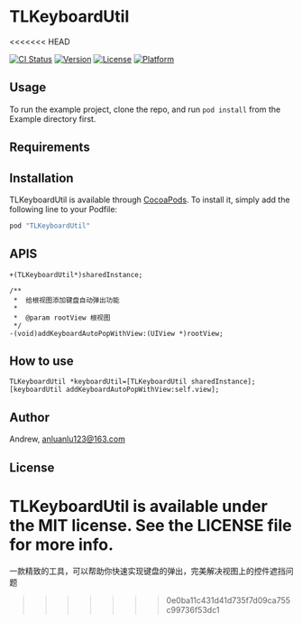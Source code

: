# TLKeyboardUtil
<<<<<<< HEAD

[![CI Status](http://img.shields.io/travis/Andrew/TLKeyboardUtil.svg?style=flat)](https://travis-ci.org/Andrew/TLKeyboardUtil)
[![Version](https://img.shields.io/cocoapods/v/TLKeyboardUtil.svg?style=flat)](http://cocoapods.org/pods/TLKeyboardUtil)
[![License](https://img.shields.io/cocoapods/l/TLKeyboardUtil.svg?style=flat)](http://cocoapods.org/pods/TLKeyboardUtil)
[![Platform](https://img.shields.io/cocoapods/p/TLKeyboardUtil.svg?style=flat)](http://cocoapods.org/pods/TLKeyboardUtil)

## Usage

To run the example project, clone the repo, and run `pod install` from the Example directory first.

## Requirements

## Installation

TLKeyboardUtil is available through [CocoaPods](http://cocoapods.org). To install
it, simply add the following line to your Podfile:

```ruby
pod "TLKeyboardUtil"
```


## APIS

```
+(TLKeyboardUtil*)sharedInstance;

/**
 *  给根视图添加键盘自动弹出功能
 *
 *  @param rootView 根视图
 */
-(void)addKeyboardAutoPopWithView:(UIView *)rootView;
```

## How to use

```
TLKeyboardUtil *keyboardUtil=[TLKeyboardUtil sharedInstance];
[keyboardUtil addKeyboardAutoPopWithView:self.view];
```



## Author

Andrew, anluanlu123@163.com

## License

TLKeyboardUtil is available under the MIT license. See the LICENSE file for more info.
=======
一款精致的工具，可以帮助你快速实现键盘的弹出，完美解决视图上的控件遮挡问题
>>>>>>> 0e0ba11c431d41d735f7d09ca755c99736f53dc1
